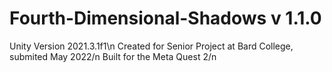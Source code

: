 # Fourth-Dimensional-Shadows v 1.1.0
 Unity Version 2021.3.1f1\n
 Created for Senior Project at Bard College, submited May 2022/n
 Built for the Meta Quest 2/n

